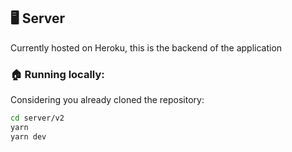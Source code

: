 ## :desktop_computer: Server

Currently hosted on Heroku, this is the backend of the application

### :house: Running locally:

Considering you already cloned the repository:

```bash
cd server/v2
yarn
yarn dev
```